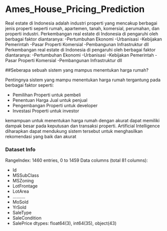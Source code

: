 # Ames_House_Pricing_Prediction

Real estate di Indonesia adalah industri properti yang mencakup berbagai jenis properti seperti rumah, apartemen, tanah, komersial, perumahan, dan properti industri.
Perkembangan real estate di Indonesia di pengaruhi oleh berbagai faktor diantaranya:
-Pertumbuhan Ekonomi
-Urbanisasi
-Kebijakan Pemerintah
-Pasar Properti Komersial
-Pembangunan Infrastruktur
dll
Perkembangan real estate di Indonesia di pengaruhi oleh berbagai faktor diantaranya: -Pertumbuhan Ekonomi -Urbanisasi -Kebijakan Pemerintah -Pasar Properti Komersial -Pembangunan Infrastruktur dll

##Seberapa sebuah sistem yang mampus menentukan harga rumah?

Pentingnya sistem yang mampu menentukan harga rumah tergantung pada berbagai faktor seperti:
- Pemilihan Properti untuk pembeli
- Penentuan Harga Jual untuk penjual
- Pengembangan Properti untuk developer
- Investasi Properti untuk investor

kemampuan untuk menentukan harga rumah dengan akurat dapat memiliki dampak besar pada keputusan dan transaksi properti.
Artificial Intelligence diharapkan dapat mendukung sistem tersebut untuk menghasilkan rekomendasi yang baik dan akurat

### Dataset Info

RangeIndex: 1460 entries, 0 to 1459 Data columns (total 81 columns):
- Id
- MSSubClass
- MSZoning
- LotFrontage
- LotArea
- ..........
- MoSold
- YrSold
- SaleType
- SaleCondition
- SalePrice
dtypes: float64(3), int64(35), object(43)



